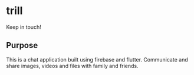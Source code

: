 # trill

Keep in touch!

## Purpose

This is a chat application built using firebase and flutter.
Communicate and share images, videos and files with family and friends. 

